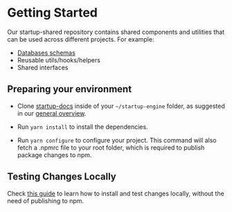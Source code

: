 # Getting Started

Our startup-shared repository contains shared components and utilities that can be used across different projects. For example:

- [Databases schemas](../api/databases/data-interaction.md)
- Reusable utils/hooks/helpers
- Shared interfaces

## Preparing your environment

- Clone [startup-docs](https://github.com/startup-bootstrap-engine/startup-docs) inside of your `~/startup-engine` folder, as suggested in our [general overview](../general-overview/getting-started.md).

- Run `yarn install` to install the dependencies.

- Run `yarn configure` to configure your project. This command will also fetch a .npmrc file to your root folder, which is required to publish package changes to npm.

## Testing Changes Locally

Check [this guide](../general-overview/local-packages.md) to learn how to install and test changes locally, without the need of publishing to npm.
